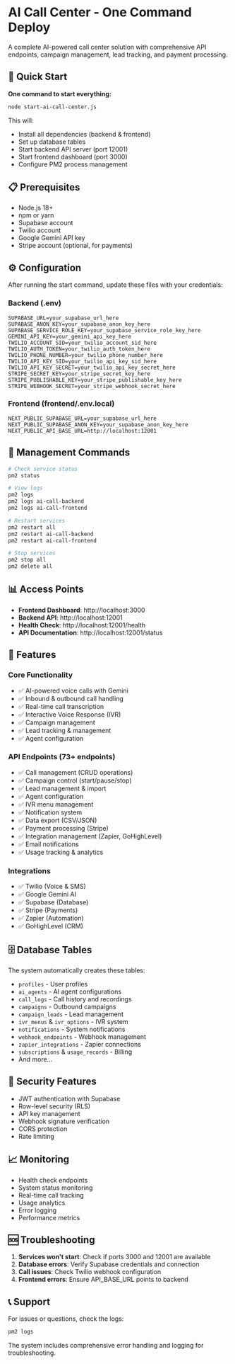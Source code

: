 # AI Call Center - One Command Deploy

A complete AI-powered call center solution with comprehensive API endpoints, campaign management, lead tracking, and payment processing.

## 🚀 Quick Start

**One command to start everything:**

```bash
node start-ai-call-center.js
```

This will:
- Install all dependencies (backend & frontend)
- Set up database tables
- Start backend API server (port 12001)
- Start frontend dashboard (port 3000)
- Configure PM2 process management

## 📋 Prerequisites

- Node.js 18+ 
- npm or yarn
- Supabase account
- Twilio account
- Google Gemini API key
- Stripe account (optional, for payments)

## ⚙️ Configuration

After running the start command, update these files with your credentials:

### Backend (.env)
```env
SUPABASE_URL=your_supabase_url_here
SUPABASE_ANON_KEY=your_supabase_anon_key_here
SUPABASE_SERVICE_ROLE_KEY=your_supabase_service_role_key_here
GEMINI_API_KEY=your_gemini_api_key_here
TWILIO_ACCOUNT_SID=your_twilio_account_sid_here
TWILIO_AUTH_TOKEN=your_twilio_auth_token_here
TWILIO_PHONE_NUMBER=your_twilio_phone_number_here
TWILIO_API_KEY_SID=your_twilio_api_key_sid_here
TWILIO_API_KEY_SECRET=your_twilio_api_key_secret_here
STRIPE_SECRET_KEY=your_stripe_secret_key_here
STRIPE_PUBLISHABLE_KEY=your_stripe_publishable_key_here
STRIPE_WEBHOOK_SECRET=your_stripe_webhook_secret_here
```

### Frontend (frontend/.env.local)
```env
NEXT_PUBLIC_SUPABASE_URL=your_supabase_url_here
NEXT_PUBLIC_SUPABASE_ANON_KEY=your_supabase_anon_key_here
NEXT_PUBLIC_API_BASE_URL=http://localhost:12001
```

## 🔧 Management Commands

```bash
# Check service status
pm2 status

# View logs
pm2 logs
pm2 logs ai-call-backend
pm2 logs ai-call-frontend

# Restart services
pm2 restart all
pm2 restart ai-call-backend
pm2 restart ai-call-frontend

# Stop services
pm2 stop all
pm2 delete all
```

## 📊 Access Points

- **Frontend Dashboard**: http://localhost:3000
- **Backend API**: http://localhost:12001
- **Health Check**: http://localhost:12001/health
- **API Documentation**: http://localhost:12001/status

## 🎯 Features

### Core Functionality
- ✅ AI-powered voice calls with Gemini
- ✅ Inbound & outbound call handling
- ✅ Real-time call transcription
- ✅ Interactive Voice Response (IVR)
- ✅ Campaign management
- ✅ Lead tracking & management
- ✅ Agent configuration

### API Endpoints (73+ endpoints)
- ✅ Call management (CRUD operations)
- ✅ Campaign control (start/pause/stop)
- ✅ Lead management & import
- ✅ Agent configuration
- ✅ IVR menu management
- ✅ Notification system
- ✅ Data export (CSV/JSON)
- ✅ Payment processing (Stripe)
- ✅ Integration management (Zapier, GoHighLevel)
- ✅ Email notifications
- ✅ Usage tracking & analytics

### Integrations
- ✅ Twilio (Voice & SMS)
- ✅ Google Gemini AI
- ✅ Supabase (Database)
- ✅ Stripe (Payments)
- ✅ Zapier (Automation)
- ✅ GoHighLevel (CRM)

## 🗄️ Database Tables

The system automatically creates these tables:
- `profiles` - User profiles
- `ai_agents` - AI agent configurations
- `call_logs` - Call history and recordings
- `campaigns` - Outbound campaigns
- `campaign_leads` - Lead management
- `ivr_menus` & `ivr_options` - IVR system
- `notifications` - System notifications
- `webhook_endpoints` - Webhook management
- `zapier_integrations` - Zapier connections
- `subscriptions` & `usage_records` - Billing
- And more...

## 🔐 Security Features

- JWT authentication with Supabase
- Row-level security (RLS)
- API key management
- Webhook signature verification
- CORS protection
- Rate limiting

## 📈 Monitoring

- Health check endpoints
- System status monitoring
- Real-time call tracking
- Usage analytics
- Error logging
- Performance metrics

## 🆘 Troubleshooting

1. **Services won't start**: Check if ports 3000 and 12001 are available
2. **Database errors**: Verify Supabase credentials and connection
3. **Call issues**: Check Twilio webhook configuration
4. **Frontend errors**: Ensure API_BASE_URL points to backend

## 📞 Support

For issues or questions, check the logs:
```bash
pm2 logs
```

The system includes comprehensive error handling and logging for troubleshooting.